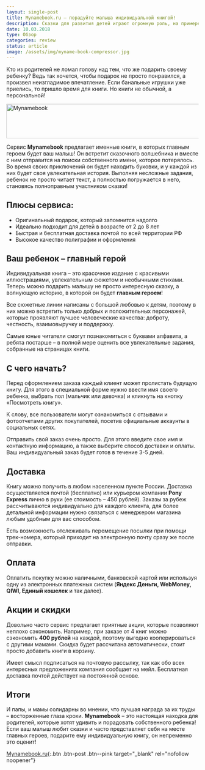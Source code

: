```yaml
---
layout: single-post
title: Mynamebook.ru – порадуйте малыша индивидуальной книгой!
description: Сказки для развития детей играют огромную роль, на примере героев книг, дети изучают и осваивают окружающий Мир. А что если, ваш ребенек сам будет героем сказки?
date: 10.03.2018
type: Обзор
categories: review
status: article
image: /assets/img/myname-book-compressor.jpg
---
```


<div class="post-block">

Кто из родителей не ломал голову над тем, что же подарить своему ребенку? Ведь так хочется, чтобы подарок не просто понравился, а произвел неизгладимое впечатление. Если банальные игрушки уже приелись, то пришло время для книги. Но книги не обычной, а персональной!

<!-- admitad.banner: 4l5sj5hoizbaaff9d7dd4c2fcac89a Mynamebook -->
<a class="ad-h" target="_blank" rel="nofollow" href="https://ad.admitad.com/g/4l5sj5hoizbaaff9d7dd4c2fcac89a/?i=4"><img width="728" height="90" border="0" src="https://ad.admitad.com/b/4l5sj5hoizbaaff9d7dd4c2fcac89a/" alt="Mynamebook"/></a>
<!-- /admitad.banner -->

Сервис **Mynamebook** предлагает именные книги, в которых главным героем будет ваш малыш! Он встретит сказочного волшебника и вместе с ним отправится на поиски собственного имени, которое потерялось. Во время своих приключений он будет находить буковки, и у каждой из них будет своя увлекательная история. Выполняя несложные задания, ребенок не просто читает текст, а полностью погружается в него, становясь полноправным участником сказки!

## Плюсы сервиса:

- Оригинальный подарок, который запомнится надолго
- Идеально подходит для детей в возрасте от 2 до 8 лет
- Быстрая и бесплатная доставка почтой по всей территории РФ
- Высокое качество полиграфии и оформления

## Ваш ребенок – главный герой

Индивидуальная книга – это красочное издание с красивыми иллюстрациями, увлекательным сюжетом и необычными стихами. Теперь можно подарить малышу не просто интересную сказку, а волнующую историю, в которой он будет **главным героем**!

Все сюжетные линии написаны с большой любовью к детям, поэтому в них можно встретить только добрых и положительных персонажей, которые проявляют лучшее человеческие качества: доброту, честность, взаимовыручку и поддержку.

Самые юные читатели смогут познакомиться с буквами алфавита, а ребята постарше – в полной мере оценить все увлекательные задания, собранные на страницах книги.

## С чего начать?

Перед оформлением заказа каждый клиент может пролистать будущую книгу. Для этого в специальной форме нужно ввести имя своего ребенка, выбрать пол (мальчик или девочка) и кликнуть на кнопку «Посмотреть книгу».

К слову, все пользователи могут ознакомиться с отзывами и фотоотчетами других покупателей, посетив официальные аккаунты в социальных сетях.

Отправить свой заказ очень просто. Для этого введите свое имя и контактную информацию, а также выберите способ доставки и оплаты. Ваш индивидуальный заказ будет готов в течение 3-5 дней.

## Доставка

Книгу можно получить в любом населенном пункте России. Доставка осуществляется почтой (бесплатно) или курьером компании **Pony Express** лично в руки (ее стоимость – 450 рублей). Заказы за рубеж рассчитываются индивидуально для каждого клиента, для более детальной информации нужно связаться с менеджером магазина любым удобным для вас способом.

Есть возможность отслеживать перемещение посылки при помощи трек-номера, который приходит на электронную почту сразу же после отправки.

## Оплата

Оплатить покупку можно наличными, банковской картой или используя одну из электронных платежных систем (**Яндекс Деньги, WebMoney, QIWI, Единый кошелек** и так далее).

## Акции и скидки

Довольно часто сервис предлагает приятные акции, которые позволяют неплохо сэкономить. Например, при заказе от 4 книг можно сэкономить **400 рублей** на каждой, поэтому выгодно кооперироваться с другими мамами. Скидка будет рассчитана автоматически, стоит просто добавить книги в корзину.

Имеет смысл подписаться на почтовую рассылку, так как обо всех интересных предложениях компания сообщает на мейл. Бесплатная доставка почтой действует на постоянной основе.

## Итоги

И папы, и мамы солидарны во мнении, что лучшая награда за их труды – восторженные глаза крохи. **Mynamebook** – это настоящая находка для родителей, которые хотят удивить и порадовать собственного ребенка! Если ваш малыш любит сказки и часто представляет себя на месте главных героев, подарите ему индивидуальную книгу, он непременно это оценит!

[Mynamebook.ru](https://ad.admitad.com/g/btrwxhru7mbaaff9d7dd4c2fcac89a/){:.btn .btn-post .btn--pink target="_blank" rel="nofollow noopener"}

</div><!-- /.post-block -->